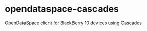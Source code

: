 opendataspace-cascades
======================

OpenDataSpace client for BlackBerry 10 devices using Cascades